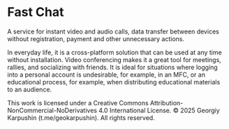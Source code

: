 # Fast Chat

A service for instant video and audio calls, data transfer between devices without registration, payment and other unnecessary actions.

In everyday life, it is a cross-platform solution that can be used at any time without installation. Video conferencing makes it a great tool for meetings, rallies, and socializing with friends. It is ideal for situations where logging into a personal account is undesirable, for example, in an MFC, or an educational process, for example, when distributing educational materials to an audience.

This work is licensed under a Creative Commons Attribution-NonCommercial-NoDerivatives 4.0 International License.
© 2025 Georgiy Karpushin (t.me/geokarpushin). All rights reserved.